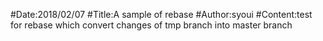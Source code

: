 #Date:2018/02/07
#Title:A sample of rebase
#Author:syoui
#Content:test for rebase which convert changes of tmp branch into master branch
#
#
